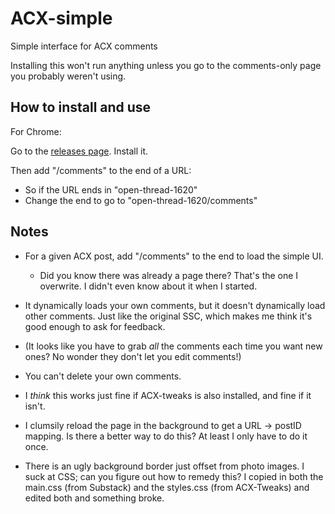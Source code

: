 # ACX-simple

Simple interface for ACX comments

Installing this won't run anything unless you go to the comments-only page you probably weren't using.

## How to install and use

For Chrome:

Go to the [releases page](https://github.com/EdwardScizorhands/ACX-simple/releases/tag/test1). Install it.

Then add "/comments" to the end of a URL:

* So if the URL ends in "open-thread-1620"
* Change the end to go to "open-thread-1620/comments"

## Notes

* For a given ACX post, add "/comments" to the end to load the simple UI.
  * Did you know there was already a page there? That's the one I overwrite. I didn't even know about it when I started.

* It dynamically loads your own comments, but it doesn't dynamically load other comments. Just like the original SSC, which makes me think it's good enough to ask for feedback.

* (It looks like you have to grab *all* the comments each time you want new ones? No wonder they don't let you edit comments!)

* You can't delete your own comments.

* I *think* this works just fine if ACX-tweaks is also installed, and fine if it isn't.

* I clumsily reload the page in the background to get a URL -> postID mapping. Is there a better way to do this? At least I only have to do it once.

* There is an ugly background border just offset from photo images. I suck at CSS; can you figure out how to remedy this? I copied in both the main.css (from Substack) and the styles.css (from ACX-Tweaks) and edited both and something broke.
